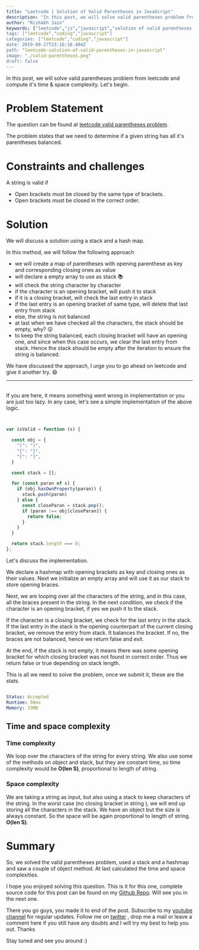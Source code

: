 ```yaml
---
title: "Leetcode | Solution of Valid Parentheses in JavaScript"
description: "In this post, we will solve valid parentheses problem from leetcode and compute the time and space complexities. Let's begin."
author: "Rishabh Jain"
keywords: ["leetcode","js","javascript","solution of valid parentheses problem","rishabh","jain","rishabh jain","rishabh1403","blog","competitive","coding","programming","tech","technology", interview", "interview questions"]
tags: ["leetcode","coding","javascript"]
categories: ["leetcode","coding","javascript"]
date: 2019-09-27T23:16:18.404Z
path: "leetcode-solution-of-valid-parentheses-in-javascript"
image: "./valid-parentheses.png"
draft: false
---
```


In this post, we will solve valid parentheses problem from leetcode and compute it's time & space complexity. Let's begin.
<!--more-->

# Problem Statement
The question can be found at [leetcode valid parentheses problem](https://leetcode.com/problems/valid-parentheses/).

The problem states that we need to determine if a given string has all it's parentheses balanced.

# Constraints and challenges

A string is valid if
- Open brackets must be closed by the same type of brackets.
- Open brackets must be closed in the correct order.

# Solution

 We will discuss a solution using a stack and a hash map.

In this method, we will follow the following approach

- we will create a map of parentheses with opening parenthese as key and corresponding closing ones as value
- will declare a empty array to use as stack :books:
- will check the string character by character
- if the character is an opening bracket, will push it to stack
- if it is a closing bracket, will check the last entry in stack
- if the last entry is an opening bracket of same type, will delete that last entry from stack
- else, the string is not balanced
- at last when we have checked all the characters, the stack should be empty, why? :astonished:
- to keep the string balanced, each closing bracket will have an opening one, and since when this case occurs, we clear the last entry from stack. Hence the stack should be empty after the iteration to ensure the string is balanced.

We have discussed the approach, I urge you to go ahead on leetcode and give it another try. :smile:

<hr />
<br />
If you are here, it means something went wrong in implementation or you are just too lazy. In any case, let's see a simple implementation of the above logic.

```js


var isValid = function (s) {

  const obj = {
    "(": ")",
    "{": "}",
    "[": "]",
  }

  const stack = [];

  for (const paran of s) {
    if (obj.hasOwnProperty(paran)) {
      stack.push(paran)
    } else {
      const closeParan = stack.pop();
      if (paran !== obj[closeParan]) {
        return false;
      }
    }
  }

  return stack.length === 0;
};

```

Let's discuss the implementation. 

We declare a hashmap with opening brackets as key and closing ones as their values. Next we initialize an empty array and will use it as our stack to store opening braces.

Next, we are looping over all the characters of the string, and in this case, all the braces present in the string. In the next condition, we check if the character is an opening bracket, if yes we push it to the stack.

If the character is a closing bracket, we check for the last entry in the stack. If the last entry in the stack is the opening counterpart of the current closing bracket, we remove the entry from stack. It balances the bracket. If no, the braces are not balanced, hence we return false and exit.

At the end, if the stack is not empty, it means there was some opening bracket for which closing bracket was not found in correct order. Thus we return false or true depending on stack length.

This is all we need to solve the problem, once we submit it, these are the stats.
```yaml

Status: Accepted
Runtime: 56ms
Memory: 33MB

```

## Time and space complexity

### Time complexity

We loop over the characters of the string for every string. We also use some of the methods on object and stack, but they are constant time, so time complexity would be **O(len S)**, proportional to length of string.

### Space complexity

We are taking a string as input, but also using a stack to keep characters of the string. In the worst case (no closing bracket in string ), we will end up storing all the characters in the stack. We have an object but the size is always constant. So the space will be again proportional to length of string. **O(len S)**.

# Summary

So, we solved the valid parentheses problem, used a stack and a hashmap and saw a couple of object method. At last calculated the time and space complexities.

I hope you enjoyed solving this question. This is it for this one, complete source code for this post can be found on my [Github Repo](https://github.com/rishabh1403/leetcode-javascript-solutions). Will see you in the next one.

There you go guys, you made it to end of the post.  Subscribe to my [youtube channel](https://www.youtube.com/channel/UC4syrEYE9_fzeVBajZIyHlA) for regular updates. Follow me on [twitter](https://www.twitter.com/rishabhjain1403) , drop me a mail or leave a comment here if you still have any doubts and I will try my best to help you out. Thanks

Stay tuned and see you around :)
